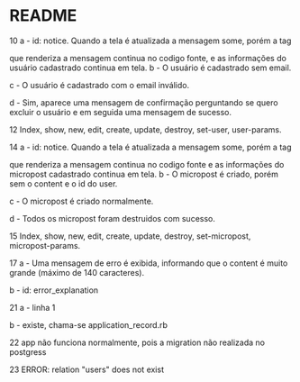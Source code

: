 # README

10
a - id: notice. Quando a tela é atualizada a mensagem some, porém a tag

que renderiza a mensagem continua no codigo fonte, e as informações do usuário cadastrado continua em tela.
b - O usuário é cadastrado sem email.

c - O usuário é cadastrado com o email inválido.

d - Sim, aparece uma mensagem de confirmação perguntando se quero excluir o usuário e em seguida uma mensagem de sucesso.

12
Index, show, new, edit, create, update, destroy, set-user, user-params.

14
a - id: notice. Quando a tela é atualizada a mensagem some, porém a tag

que renderiza a mensagem continua no codigo fonte e as informações do micropost cadastrado continua em tela.
b - O micropost é criado, porém sem o content e o id do user.

c - O micropost é criado normalmente.

d - Todos os micropost foram destruidos com sucesso.

15 
Index, show, new, edit, create, update, destroy, set-micropost, micropost-params.

17
a - Uma mensagem de erro é exibida, informando que o content é muito grande (máximo de 140 caracteres).

b - id: error_explanation

21
a - linha 1

b - existe, chama-se application_record.rb

22
app não funciona normalmente, pois a migration não realizada no postgress

23
ERROR:  relation "users" does not exist
